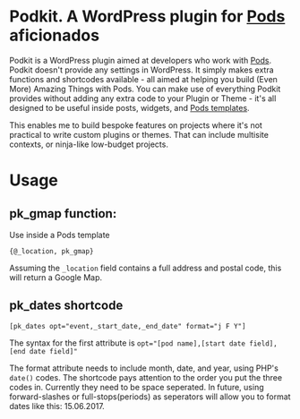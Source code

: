 # Podkit. A WordPress plugin for [Pods](https://github.com/pods-framework/pods) aficionados
Podkit is a WordPress plugin aimed at developers who work with [Pods](https://github.com/pods-framework/pods).  Podkit doesn't provide any settings in WordPress.  It simply makes extra functions and shortcodes available - all aimed at helping you build (Even More) Amazing Things with Pods.  You can make use of everything Podkit provides without adding any extra code to your Plugin or Theme - it's all designed to be useful inside posts, widgets, and [Pods templates](http://pods.io/docs/build/template-tags-in-pods-templates/).

This enables me to build bespoke features on projects where it's not practical to write custom plugins or themes.  That can include multisite contexts, or ninja-like low-budget projects.

# Usage

## pk_gmap function:

Use inside a Pods template

    {@_location, pk_gmap}
    
Assuming the `_location` field contains a full address and postal code, this will return a Google Map.

## pk_dates shortcode

    [pk_dates opt="event,_start_date,_end_date" format="j F Y"]

The syntax for the first attribute is `opt="[pod name],[start date field],[end date field]"`

The format attribute needs to include month, date, and year, using PHP's `date()` codes.  The shortcode pays attention to the order you put the three codes in.  Currently they need to be space seperated.  In future, using forward-slashes or full-stops(periods) as seperators will allow you to format dates like this: 15.06.2017.
